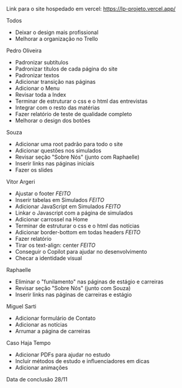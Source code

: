 Link para o site hospedado em vercel:
https://lp-projeto.vercel.app/

Todos
- Deixar o design mais profissional
- Melhorar a organização no Trello 

Pedro Oliveira
- Padronizar subtítulos
- Padronizar títulos de cada página do site
- Padronizar textos
- Adicionar transição nas páginas
- Adicionar o Menu
- Revisar toda a Index
- Terminar de estruturar o css e o html das entrevistas
- Integrar com o resto das matérias
- Fazer relatório de teste de qualidade completo
- Melhorar o design dos botões

Souza
- Adicionar uma root padrão para todo o site 
- Adicionar questões nos simulados 
- Revisar seção "Sobre Nós" (junto com Raphaelle) 
- Inserir links nas páginas iniciais 
- Fazer os slides 

Vitor Argeri
- Ajustar o footer *FEITO*
- Inserir tabelas em Simulados *FEITO*
- Adicionar JavaScript em Simulados *FEITO*
- Linkar o Javascript com a página de simulados
- Adicionar carrossel na Home
- Terminar de estruturar o css e o html das notícias 
- Adicionar border-bottom em todas headers *FEITO*
- Fazer relatório
- Tirar os text-align: center *FEITO*
- Conseguir o Copilot para ajudar no desenvolvimento
- Checar a identidade visual

Raphaelle
- Eliminar o "funilamento" nas páginas de estágio e carreiras
- Revisar seção "Sobre Nós" (junto com Souza)
- Inserir links nas páginas de carreiras e estágio

Miguel Sarti
- Adicionar formulário de Contato
- Adicionar as notícias 
- Arrumar a página de carreiras

Caso Haja Tempo 
- Adicionar PDFs para ajudar no estudo
- Incluir métodos de estudo e influenciadores em dicas
- Adicionar animações

Data de conclusão
28/11  
